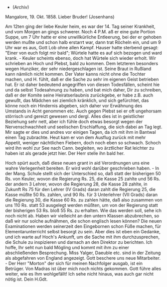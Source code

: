 + (Archiv)

 Mangalore, 19. Okt. 1858.
Lieber Bruder! (Josenhans)

Am 12ten ging der liebe Keuler heim, es war der 14. Tag seiner Krankheit, und vom Morgen an gings schwerer. Noch 4 P.M. aß er eine gute Portion Suppe, um 7 Uhr hatte er eine unwillkürliche Entleerung, bei der er gehoben werden mußte und schon halb erstarrt war, dann trat Röcheln ein, und um 9 Uhr war es aus, Gott Lob ohne allen Kampf. Hauser hatte sterbend gesagt: "Einer von euch folgt mir bald"; Würtele hatte es auf sich bezogen und ward krank. - Keuler scheints ebenso, doch hat Würtele sich wieder erholt. Wir schrieben an Hoch und Plebst, bald zu kommen. Dem letzteren besonders wegen Hunziker, der sehr niedergeschlagen ist. Seine Braut in Rußland kann nämlich nicht kommen. Der Vater kanns nicht ohne die Tochter machen, und H. fühlt, daß er die Sache zu sehr im eigenen Geist betrieben hat. Er ist daher bedeutend angegriffen von diesen Todesfällen, scheint hie und da selbst Todesahnung zu haben, und bat mich daher, Dir zu schreiben, daß er der Komite seine Heiratserlaubnis zurückgebe, er habe z.B. auch gewußt, das Mädchen sei ziemlich kränklich, und sich gefürchtet, das könne noch ein Hindernis abgeben, sich daher vor Erwähnung des Umstands in Acht genommen etc. Auch gegen Plebst sei er oft ungehorsam störrisch und gereizt gewesen und dergl. Alles dies ist in geistlicher Beziehung sehr nett, aber ich fühle doch etwas besorgt wegen der Nervenschwachheit und seelischen Erschlaffung, die sich dabei an Tag legt. Mir sagte er dies und andres vor einigen Tagen, da ich mit ihm in Bantwal einen Tag zubrachte. Heut kam er von dem Ausflug zurück mit mehr Appetit, weniger nächtlichen Fiebern, doch noch eben so schwach. Schoch wird ihn wohl zur See nach Cann. begleiten, wo ärztlicher Rat leichter zu haben ist als gerade jetzt hier. Der Herr stelle ihn bald her.

Hoch spürt auch, daß diese neuen grant in aid Verordnungen uns eine wahre Verlegenheit bereiten. Er wird wohl darüber geschrieben haben. - In der Mang. Schule stellt sich der Unterschied so, daß statt der bisherigen 50 Rs. von Keuler, wovon die Regierung Rs. 25, die Kasse 25 zahlte und 56 Rs. der andern 3 Lehrer, wovon die Regierung 28, die Kasse 28 zahlte, in Zukunft Rs 75 für den Lehrer (IV Grads) daran zahlt die Regierung 25, die Kasse müßte 50 Rs. zahlen, und 90 Rs. für 3 Unterlehrer (VII Grads) daran die Regierung 30, die Kasse 60 Rs. zu zahlen hätte, daß also zusammen von uns 110 Rs. statt 53 ausgelegt werden müßten, um von der Regierung statt der bisherigen 53 Rs. bloß 55 Rs. zu erhalten. Wie das werden soll, sehe ich noch nicht ab. Haben wir vielleicht an den untern Klassen abzubrechen, so daß wir nur solche aufnähmen, die schon englisch lesen können? Die neuen Examinationen werden seinerzeit den Eingebornen schon Füße machen, für Elementarunterricht selbst besorgt zu sein. Aber dies ist eben ein Gedanke, und ich warte auf Hoch's Ankunft, um die Sache mit ihm durchzusprechen, die Schule zu inspizieren und darnach an den Direktor zu berichten. 
Ich hoffe, Ihr seht nun bald Mögling und kommt mit ihm zu einer abschließenden Besprechung. Miss Yalger, Daeuble etc. sind in der Zeitung als abgefahren von England angezeigt. Gott beschere uns neue Mitarbeiter. - Der Herr "Morton" der sich für meinen Nachfolger ausgab, ist ein Betrüger. Von Madras ist über mich noch nichts gekommen. Gott führe alles weiter, wie es Ihm wohlgefällt! Ich sehe nicht hinaus, was auch gar nicht nötig ist.  Dein H.Gdt.

